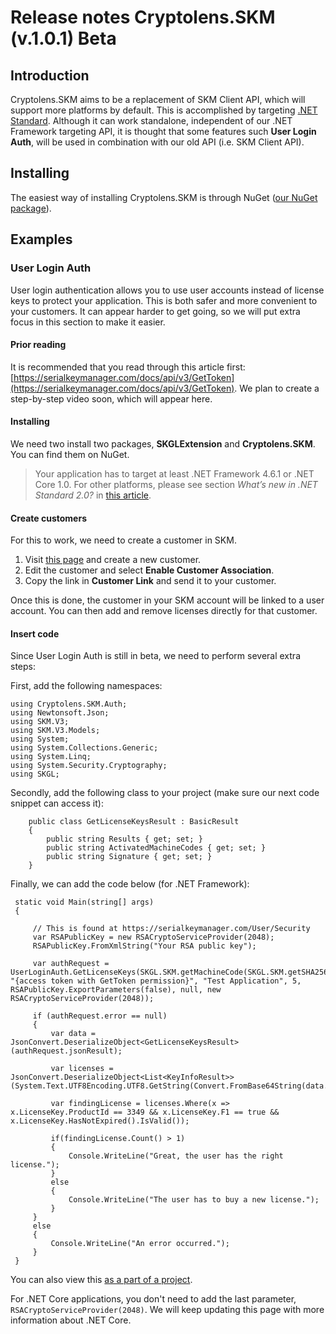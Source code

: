 # Release notes Cryptolens.SKM (v.1.0.1) Beta

## Introduction
Cryptolens.SKM aims to be a replacement of SKM Client API, which will support more platforms by default. This is accomplished by targeting [.NET Standard](https://blogs.msdn.microsoft.com/dotnet/2016/09/26/introducing-net-standard/). Although it can work standalone, independent of our .NET Framework targeting API, it is thought that some features such **User Login Auth**, will be used in combination with our old API (i.e. SKM Client API).

## Installing
The easiest way of installing Cryptolens.SKM is through NuGet ([our NuGet package](https://www.nuget.org/packages/Cryptolens.SKM/1.0.1)).

## Examples

### User Login Auth
User login authentication allows you to use user accounts instead of license keys to protect your application. This is both safer and more convenient to your customers. It can appear harder to get going, so we will put extra focus in this section to make it easier.

#### Prior reading

It is recommended that you read through this article first: [https://serialkeymanager.com/docs/api/v3/GetToken](https://serialkeymanager.com/docs/api/v3/GetToken). We plan to create a step-by-step video soon, which will appear here.

#### Installing
We need two install two packages, **SKGLExtension** and **Cryptolens.SKM**. You can find them on NuGet. 

> Your application has to target at least .NET Framework 4.6.1 or .NET Core 1.0. For other platforms, please see section *What’s new in .NET Standard 2.0?* in [this article](https://blogs.msdn.microsoft.com/dotnet/2016/09/26/introducing-net-standard/).

#### Create customers
For this to work, we need to create a customer in SKM. 

1. Visit [this page](https://serialkeymanager.com/Customer) and create a new customer.
2. Edit the customer and select **Enable Customer Association**.
3. Copy the link in **Customer Link** and send it to your customer. 

Once this is done, the customer in your SKM account will be linked to a user account. You can then add and remove licenses directly for that customer.

#### Insert code

Since User Login Auth is still in beta, we need to perform several extra steps:

First, add the following namespaces:

```
using Cryptolens.SKM.Auth;
using Newtonsoft.Json;
using SKM.V3;
using SKM.V3.Models;
using System;
using System.Collections.Generic;
using System.Linq;
using System.Security.Cryptography;
using SKGL;
```

Secondly, add the following class to your project (make sure our next code snippet can access it):

```
    public class GetLicenseKeysResult : BasicResult
    {
        public string Results { get; set; }
        public string ActivatedMachineCodes { get; set; }
        public string Signature { get; set; }
    }
```

Finally, we can add the code below (for .NET Framework):

```
 static void Main(string[] args)
 {

     // This is found at https://serialkeymanager.com/User/Security
     var RSAPublicKey = new RSACryptoServiceProvider(2048);
     RSAPublicKey.FromXmlString("Your RSA public key");

     var authRequest = UserLoginAuth.GetLicenseKeys(SKGL.SKM.getMachineCode(SKGL.SKM.getSHA256), "{access token with GetToken permission}", "Test Application", 5, RSAPublicKey.ExportParameters(false), null, new RSACryptoServiceProvider(2048));

     if (authRequest.error == null)
     {
         var data = JsonConvert.DeserializeObject<GetLicenseKeysResult>(authRequest.jsonResult);

         var licenses = JsonConvert.DeserializeObject<List<KeyInfoResult>>(System.Text.UTF8Encoding.UTF8.GetString(Convert.FromBase64String(data.Results)));

         var findingLicense = licenses.Where(x => x.LicenseKey.ProductId == 3349 && x.LicenseKey.F1 == true && x.LicenseKey.HasNotExpired().IsValid());

         if(findingLicense.Count() > 1)
         {
             Console.WriteLine("Great, the user has the right license.");
         }
         else
         {
             Console.WriteLine("The user has to buy a new license.");
         }
     }
     else
     {
         Console.WriteLine("An error occurred.");
     }
 }
```
You can also view this [as a part of a project](https://github.com/SerialKeyManager/SKGL-Extension-for-dot-NET/tree/master/SKM/User%20Login%20Auth%20Example).

For .NET Core applications, you don't need to add the last parameter, `RSACryptoServiceProvider(2048)`. We will keep updating this page with more information about .NET Core.